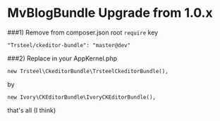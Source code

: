 MvBlogBundle Upgrade from 1.0.x
============

###1)  Remove from composer.json root `require` key  

    "Trsteel/ckeditor-bundle": "master@dev"

###2)  Replace in your AppKernel.php

    new Trsteel\CkeditorBundle\TrsteelCkeditorBundle(),

by

    new Ivory\CKEditorBundle\IvoryCKEditorBundle(),

that's all (I think)